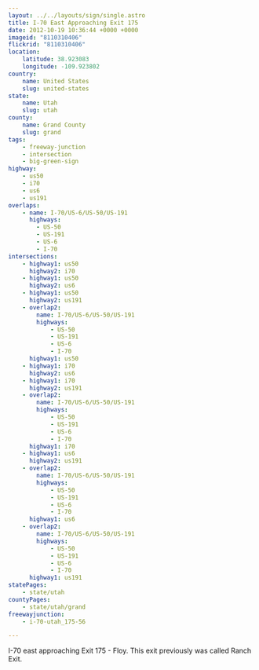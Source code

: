 ```yaml
---
layout: ../../layouts/sign/single.astro
title: I-70 East Approaching Exit 175
date: 2012-10-19 10:36:44 +0000 +0000
imageid: "8110310406"
flickrid: "8110310406"
location:
    latitude: 38.923083
    longitude: -109.923802
country:
    name: United States
    slug: united-states
state:
    name: Utah
    slug: utah
county:
    name: Grand County
    slug: grand
tags:
    - freeway-junction
    - intersection
    - big-green-sign
highway:
    - us50
    - i70
    - us6
    - us191
overlaps:
    - name: I-70/US-6/US-50/US-191
      highways:
        - US-50
        - US-191
        - US-6
        - I-70
intersections:
    - highway1: us50
      highway2: i70
    - highway1: us50
      highway2: us6
    - highway1: us50
      highway2: us191
    - overlap2:
        name: I-70/US-6/US-50/US-191
        highways:
            - US-50
            - US-191
            - US-6
            - I-70
      highway1: us50
    - highway1: i70
      highway2: us6
    - highway1: i70
      highway2: us191
    - overlap2:
        name: I-70/US-6/US-50/US-191
        highways:
            - US-50
            - US-191
            - US-6
            - I-70
      highway1: i70
    - highway1: us6
      highway2: us191
    - overlap2:
        name: I-70/US-6/US-50/US-191
        highways:
            - US-50
            - US-191
            - US-6
            - I-70
      highway1: us6
    - overlap2:
        name: I-70/US-6/US-50/US-191
        highways:
            - US-50
            - US-191
            - US-6
            - I-70
      highway1: us191
statePages:
    - state/utah
countyPages:
    - state/utah/grand
freewayjunction:
    - i-70-utah_175-56

---
```

I-70 east approaching Exit 175 - Floy.  This exit previously was called Ranch Exit.